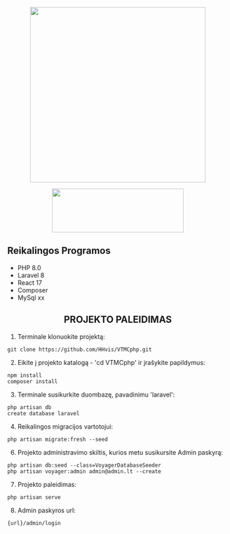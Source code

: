 <p align="center"><a href="https://laravel.com" target="_blank"><img src="https://raw.githubusercontent.com/laravel/art/master/logo-lockup/5%20SVG/2%20CMYK/1%20Full%20Color/laravel-logolockup-cmyk-red.svg" width="400"></a></p>
<p align="center"><a href="https://laravel.com" target="_blank"><img src="https://logos-download.com/wp-content/uploads/2016/09/React_logo_wordmark.png" width="300" height="100"></a></p>

<h2>Reikalingos Programos</h2>

<ul>
  <li>PHP 8.0</li>
  <li>Laravel 8</li>
  <li>React 17</li>
  <li>Composer</li>
  <li>MySql xx</li>
</ul> 

<h2 align="center">PROJEKTO PALEIDIMAS</h2>

1. Terminale klonuokite projektą:
```
git clone https://github.com/HHvis/VTMCphp.git
```
2. Eikite į projekto katalogą - 'cd VTMCphp' ir įrašykite papildymus:
```
npm install
composer install
```
3. Terminale susikurkite duombazę, pavadinimu 'laravel':
```
php artisan db
create database laravel
```
4. Reikalingos migracijos vartotojui:
```
php artisan migrate:fresh --seed
```
6. Projekto administravimo skiltis, kurios metu susikursite Admin paskyrą: 
```
php artisan db:seed --class=VoyagerDatabaseSeeder
php artisan voyager:admin admin@admin.lt --create
```
7. Projekto paleidimas:
```
php artisan serve
```
8. Admin paskyros url:
```
{url}/admin/login
```
